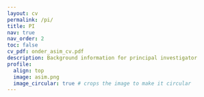 ```yaml
---
layout: cv
permalink: /pi/
title: PI
nav: true
nav_order: 2
toc: false 
cv_pdf: onder_asim_cv.pdf
description: Background information for principal investigator
profile:
  align: top
  image: asim.png
  image_circular: true # crops the image to make it circular
---
```

